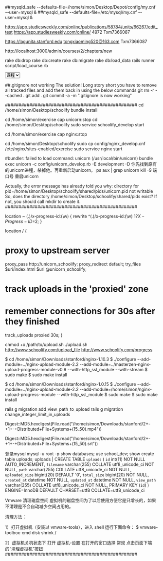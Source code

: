 ##mysqld_safe --defaults-file=/home/simon/Desktop/Depot/config/my.cnf --user=mysql &
##mysqld_safe --defaults-file=/etc/mysql/my.cnf --user=mysql &

https://app.studiesweekly.com/online/publications/58784/units/66267/edit_test
https://app.studiesweekly.com/online/
4972
Txm7366087

https://lagunita.stanford.edu
tongxiaoming520@163.com
Txm7366087

http://localhost:3000/admin/courses/2/chapters/new

rake db:drop
rake db:create
rake db:migrate
rake db:load_data
rails runner script/load_course.rb

<select name="section[content_type]" class="select-type" >
<option value="Course">课程</option>
<option value="Question">试卷</option>
</select>

##.gitignore not working The solution!
Long story short you have to remove all tracked files and add them back in using the below commands
git rm -r --cached .
git add .
git commit -a -m ".gitignore is now working"

#################################################
cd /home/simon/Desktop/schoolify
bundle install

cd /home/simon/exercise
cap unicorn:stop
cd /home/simon/Desktop/schoolify
sudo service schoolify_develop start

cd /home/simon/exercise
cap nginx:stop

cd /home/simon/Desktop/schoolify
sudo cp config/nginx_develop.cnf /etc/nginx/sites-enabled/exercise
sudo service nginx start

#bundler: failed to load command: unicorn (/usr/local/bin/unicorn)
bundle exec unicorn -c config/unicorn_develop.rb -E development -D
你先找到原有的unicorn进程，杀掉他。再重新启动unicorn。
ps aux | grep unicorn
kill -9  端口号
重启unicorn

Actually, the error message has already told you why:
directory for pid=/home/simon/Desktop/schoolify/shared/pids/unicorn.pid not writable
So, does the directory /home/simon/Desktop/schoolify/shared/pids exist? If not, you should call mkdir to create it.
#################################################

location ~ (.)/x-progress-id:(\w) {
    rewrite ^(.)/x-progress-id:(\w)  $1?X-Progress-ID=$2;
}

location / {
  # proxy to upstream server
  proxy_pass http://unicorn_schoolify;
  proxy_redirect default;
  try_files $uri/index.html $uri @unicorn_schoolify;

  # track uploads in the 'proxied' zone
  # remember connections for 30s after they finished
  track_uploads proxied 30s;
}


chmod +x /path/to/upload.sh
./upload.sh http://www.schoolify.com/upload_file http://www.schoolify.com/progress


$ cd /home/simon/Downloads/stanford/nginx-1.10.3
$ ./configure --add-module=../nginx-upload-module-2.2 --add-module=../masterzen-nginx-upload-progress-module-v0.9 --with-http_ssl_module --with-stream
$ sudo make
$ sudo make install

$ cd /home/simon/Downloads/stanford/nginx-1.0.15
$ ./configure --add-module=../nginx-upload-module-2.2 --add-module=/home/simon/nginx-upload-progress-module --with-http_ssl_module
$ sudo make
$ sudo make install


rails g migration add_view_path_to_upload
rails g migration change_integer_limit_in_uploads

Digest::MD5.hexdigest(File.read("/home/simon/Downloads/stanford/2+-+1+-+Distributed+File+Systems+(15_50).mp4"))

Digest::MD5.hexdigest(File.read("/home/simon/Downloads/stanford/2+-+1+-+Distributed+File+Systems+(15_50).srt"))

 
登录mysql
mysql -u root -p
show databases;
use school_dev;
show create table uploads;
uploads | CREATE TABLE `uploads` (
  `id` int(11) NOT NULL AUTO_INCREMENT,
  `filename` varchar(255) COLLATE utf8_unicode_ci NOT NULL,
  `path` varchar(255) COLLATE utf8_unicode_ci NOT NULL,
  `uploaded_size` bigint(20) DEFAULT '0',
  `total_size` bigint(20) NOT NULL,
  `created_at` datetime NOT NULL,
  `updated_at` datetime NOT NULL,
  `view_path` varchar(255) COLLATE utf8_unicode_ci NOT NULL,
  PRIMARY KEY (`id`)
) ENGINE=InnoDB DEFAULT CHARSET=utf8 COLLATE=utf8_unicode_ci


Vmware 清理磁盘空间
虚拟机的磁盘空间为了以后使用方便它是只增长的，如果不清理是不会自动减少空间占用的。

清理方法：

1）打开虚拟机（安装过 vmware-tools），进入 shell 运行下面命令：
$ vmware-toolbox-cmd disk shrink /

2）虚拟机关机状态下
打开 虚拟机-设置 
在打开的窗口选择 常规 
点击页面下端的“清理虚拟机”按钮
#################################################


